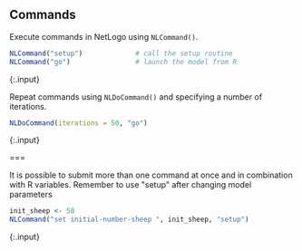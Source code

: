 ---
---

## Commands

Execute commands in NetLogo using `NLCommand()`.


~~~r
NLCommand("setup")             # call the setup routine 
NLCommand("go")                # launch the model from R
~~~
{:.input}

Repeat commands using `NLDoCommand()` and specifying a number of iterations. 


~~~r
NLDoCommand(iterations = 50, "go")
~~~
{:.input}

===

It is possible to submit more than one command at once and in combination with R variables. Remember to use "setup" after changing model parameters


~~~r
init_sheep <- 50
NLCommand("set initial-number-sheep ", init_sheep, "setup")
~~~
{:.input}
